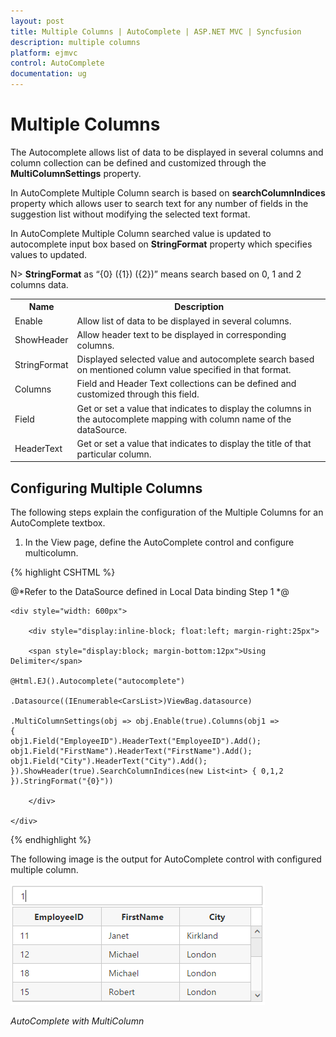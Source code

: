 ```yaml
---
layout: post
title: Multiple Columns | AutoComplete | ASP.NET MVC | Syncfusion
description: multiple columns
platform: ejmvc
control: AutoComplete
documentation: ug
---
```


# Multiple Columns

The Autocomplete allows list of data to be displayed in several columns and column collection can be defined and customized through the **MultiColumnSettings** property.

In AutoComplete Multiple Column search is based on **searchColumnIndices** property which allows user to search text for any number of fields in the suggestion list without modifying the selected text format.

In AutoComplete Multiple Column searched value is updated to autocomplete input box based on **StringFormat** property which specifies values to updated.

N> **StringFormat** as “{0} ({1}) ({2})” means search based on 0, 1 and 2 columns data.

<table><tr><th>Name</th><th>Description</th></tr>
<tr><td>Enable</td><td>Allow list of data to be displayed in several columns.</td></tr>
<tr><td>ShowHeader</td><td>Allow header text to be displayed in corresponding columns.</td></tr>
<tr><td>StringFormat</td><td>Displayed selected value and autocomplete search based on mentioned column value specified in that format.</td></tr>
<tr><td>Columns</td><td>Field and Header Text collections can be defined and customized through this field.</td></tr>
<tr><td>Field</td><td>Get or set a value that indicates to display the columns in the autocomplete mapping with column name of the dataSource. </td></tr>
<tr><td>HeaderText</td><td>Get or set a value that indicates to display the title of that particular column.</td></tr></table>


## Configuring Multiple Columns

The following steps explain the configuration of the Multiple Columns for an AutoComplete textbox.

1.	In the View page, define the AutoComplete control and configure multicolumn.


{% highlight CSHTML %}

@*Refer to the DataSource defined in Local Data binding Step 1 *@

    <div style="width: 600px">

        <div style="display:inline-block; float:left; margin-right:25px">

        <span style="display:block; margin-bottom:12px">Using Delimiter</span> 

    @Html.EJ().Autocomplete("autocomplete")

    .Datasource((IEnumerable<CarsList>)ViewBag.datasource)
        
    .MultiColumnSettings(obj => obj.Enable(true).Columns(obj1 =>
    {
    obj1.Field("EmployeeID").HeaderText("EmployeeID").Add();
    obj1.Field("FirstName").HeaderText("FirstName").Add();
    obj1.Field("City").HeaderText("City").Add();
    }).ShowHeader(true).SearchColumnIndices(new List<int> { 0,1,2 }).StringFormat("{0}"))

        </div>
        
    </div>

{% endhighlight %}



The following image is the output for AutoComplete control with configured multiple column.



![](multicolumn_images/multicolumn_img1.png)



_AutoComplete with MultiColumn_

